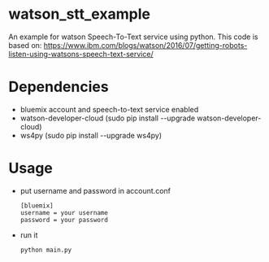 # watson_stt_example
An example for watson Speech-To-Text service using python.
This code is based on: https://www.ibm.com/blogs/watson/2016/07/getting-robots-listen-using-watsons-speech-text-service/

# Dependencies
* bluemix account and speech-to-text service enabled
* watson-developer-cloud (sudo pip install --upgrade watson-developer-cloud)
* ws4py (sudo pip install --upgrade ws4py)


# Usage
* put username and password in account.conf
  ```
  [bluemix]
  username = your username
  password = your password
  ```
* run it 
  ```
  python main.py
  ```
